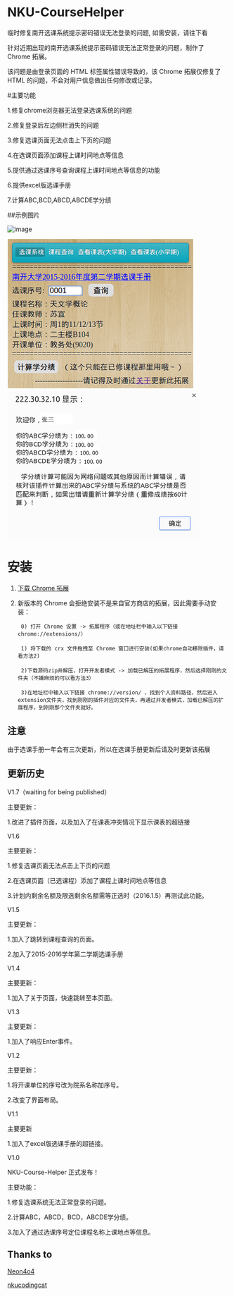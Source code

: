 # NKU-CourseHelper

临时修复南开选课系统提示密码错误无法登录的问题, 如需安装，请往下看

针对近期出现的南开选课系统提示密码错误无法正常登录的问题，制作了 Chrome 拓展。

该问题是由登录页面的 HTML 标签属性错误导致的，该 Chrome 拓展仅修复了 HTML 的问题，不会对用户信息做出任何修改或记录。

#主要功能

1.修复chrome浏览器无法登录选课系统的问题

2.修复登录后左边侧栏消失的问题

3.修复选课页面无法点击上下页的问题

4.在选课页面添加课程上课时间地点等信息

5.提供通过选课序号查询课程上课时间地点等信息的功能

6.提供excel版选课手册

7.计算ABC,BCD,ABCD,ABCDE学分绩

##示例图片

![image](https://github.com/yqnku/NKU-CourseHelper/raw/master/img/example1.png)

![image](https://github.com/yqnku/NKU-CourseHelper/raw/master/img/example2.png)
![image](https://github.com/yqnku/NKU-CourseHelper/raw/master/img/example3.png)

# 安装
1. [下载 Chrome 拓展](https://github.com/yqnku/NKU-CourseHelper/releases)
2. 新版本的 Chrome 会拒绝安装不是来自官方商店的拓展，因此需要手动安装：

        0) 打开 Chrome 设置 -> 拓展程序（或在地址栏中输入以下链接 chrome://extensions/）

        1) 将下载的 crx 文件拖拽至 Chrome 窗口进行安装(如果chrome自动移除插件，请看方法2)
        
        2)下载源码zip并解压，打开开发者模式 -> 加载已解压的拓展程序，然后选择刚刚的文件夹（不嫌麻烦的可以看方法3）
        
        3)在地址栏中输入以下链接 chrome://version/ ，找到个人资料路径，然后进入extension文件夹，找到刚刚的插件对应的文件夹，再通过开发者模式，加载已解压的扩展程序，到刚刚那个文件夹就好。
        
## 注意

由于选课手册一年会有三次更新，所以在选课手册更新后请及时更新该拓展

## 更新历史

V1.7（waiting for being published）

主要更新：

1.改进了插件页面，以及加入了在课表冲突情况下显示课表的超链接

V1.6

主要更新：

1.修复选课页面无法点击上下页的问题

2.在选课页面（已选课程）添加了课程上课时间地点等信息

3.计划内剩余名额及限选剩余名额需等正选时（2016.1.5）再测试此功能。

V1.5

主要更新：

1.加入了跳转到课程查询的页面。

2.加入了2015-2016学年第二学期选课手册

V1.4

主要更新：

1.加入了关于页面，快速跳转至本页面。

V1.3

主要更新：

1.加入了响应Enter事件。

V1.2

主要更新：

1.将开课单位的序号改为院系名称加序号。

2.改变了界面布局。

V1.1

主要更新

1.加入了excel版选课手册的超链接。

V1.0 

NKU-Course-Helper 正式发布！

主要功能：

1.修复选课系统无法正常登录的问题。

2.计算ABC，ABCD，BCD，ABCDE学分绩。

3.加入了通过选课序号定位课程名称上课地点等信息。

## Thanks to

[Neon4o4](https://github.com/Neon4o4)

[nkucodingcat](https://github.com/nkucodingcat)

